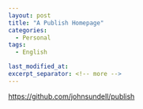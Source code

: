 ```yaml
---
layout: post
title: "A Publish Homepage"
categories:
  - Personal
tags:
  - English

last_modified_at: 
excerpt_separator: <!-- more -->
---
```


https://github.com/johnsundell/publish